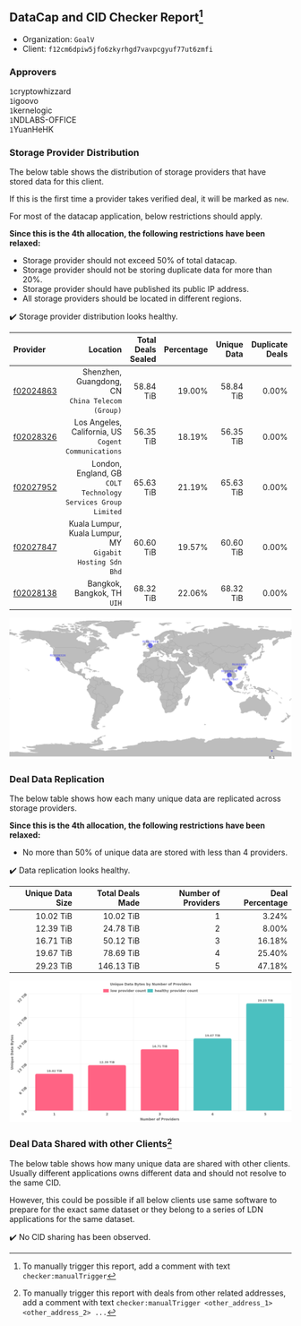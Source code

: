## DataCap and CID Checker Report[^1]
 - Organization: `GoalV`
 - Client: `f12cm6dpiw5jfo6zkyrhgd7vavpcgyuf77ut6zmfi`
### Approvers
`1`cryptowhizzard<br/>`1`igoovo<br/>`1`kernelogic<br/>`1`NDLABS-OFFICE<br/>`1`YuanHeHK

### Storage Provider Distribution
The below table shows the distribution of storage providers that have stored data for this client.

If this is the first time a provider takes verified deal, it will be marked as `new`.

For most of the datacap application, below restrictions should apply.

**Since this is the 4th allocation, the following restrictions have been relaxed:**
 - Storage provider should not exceed 50% of total datacap.
 - Storage provider should not be storing duplicate data for more than 20%.
 - Storage provider should have published its public IP address.
 - All storage providers should be located in different regions.

✔️ Storage provider distribution looks healthy.

| Provider                                              |                                                         Location | Total Deals Sealed | Percentage | Unique Data | Duplicate Deals |
| :---------------------------------------------------- | ---------------------------------------------------------------: | -----------------: | ---------: | ----------: | --------------: |
| [f02024863](https://filfox.info/en/address/f02024863) |              Shenzhen, Guangdong, CN<br/>`China Telecom (Group)` |          58.84 TiB |     19.00% |   58.84 TiB |           0.00% |
| [f02028326](https://filfox.info/en/address/f02028326) |          Los Angeles, California, US<br/>`Cogent Communications` |          56.35 TiB |     18.19% |   56.35 TiB |           0.00% |
| [f02027952](https://filfox.info/en/address/f02027952) | London, England, GB<br/>`COLT Technology Services Group Limited` |          65.63 TiB |     21.19% |   65.63 TiB |           0.00% |
| [f02027847](https://filfox.info/en/address/f02027847) |     Kuala Lumpur, Kuala Lumpur, MY<br/>`Gigabit Hosting Sdn Bhd` |          60.60 TiB |     19.57% |   60.60 TiB |           0.00% |
| [f02028138](https://filfox.info/en/address/f02028138) |                                   Bangkok, Bangkok, TH<br/>`UIH` |          68.32 TiB |     22.06% |   68.32 TiB |           0.00% |

<img src="https://raw.githubusercontent.com/data-preservation-programs/filplus-checker-assets/main/filecoin-project/filecoin-plus-large-datasets/issues/1562/1679042393052.png"/>

### Deal Data Replication
The below table shows how each many unique data are replicated across storage providers.


**Since this is the 4th allocation, the following restrictions have been relaxed:**
- No more than 50% of unique data are stored with less than 4 providers.

✔️ Data replication looks healthy.

| Unique Data Size | Total Deals Made | Number of Providers | Deal Percentage |
| ---------------: | ---------------: | ------------------: | --------------: |
|        10.02 TiB |        10.02 TiB |                   1 |           3.24% |
|        12.39 TiB |        24.78 TiB |                   2 |           8.00% |
|        16.71 TiB |        50.12 TiB |                   3 |          16.18% |
|        19.67 TiB |        78.69 TiB |                   4 |          25.40% |
|        29.23 TiB |       146.13 TiB |                   5 |          47.18% |

<img src="https://raw.githubusercontent.com/data-preservation-programs/filplus-checker-assets/main/filecoin-project/filecoin-plus-large-datasets/issues/1562/1679042394047.png"/>

### Deal Data Shared with other Clients[^3]
The below table shows how many unique data are shared with other clients.
Usually different applications owns different data and should not resolve to the same CID.

However, this could be possible if all below clients use same software to prepare for the exact same dataset or they belong to a series of LDN applications for the same dataset.

✔️ No CID sharing has been observed.

[^1]: To manually trigger this report, add a comment with text `checker:manualTrigger`

[^2]: Deals from those addresses are combined into this report as they are specified with `checker:manualTrigger`

[^3]: To manually trigger this report with deals from other related addresses, add a comment with text `checker:manualTrigger <other_address_1> <other_address_2> ...`
